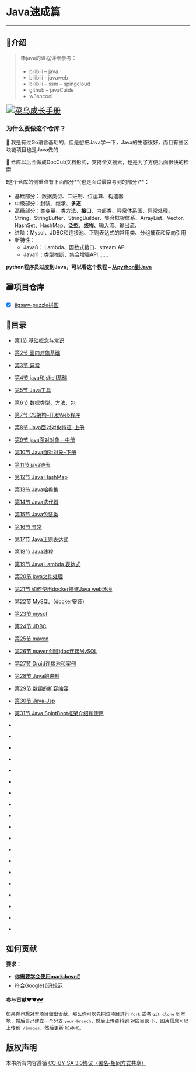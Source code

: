 # Java速成篇

---

## 📑介绍

> 📚java的课程详细参考：
>
> + bilibili – java
> + bilibili - javaweb
> + bilibili – ssm – spingcloud
> + github – javaCuide
> + w3shcool

<a href='https://github.com/3293172751/block_Chain/'><img src="https://github-readme-stats.vercel.app/api/pin?username=3293172751&repo=block_Chain&theme=radical" referrerpolicy="no-referrer" alt="菜鸟成长手册" style="zoom:150%;" ></a>



### 为什么要做这个仓库？

🔖 我是有过Go语言基础的，但是想把Java学一下，Java的生态很好，而且有些区块链项目也是Java做的

🔦 仓库以后会做成DocCub文档形式，支持全文搜索，也是为了方便后面很快的检索



 ❗这个仓库的侧重点有下面部分**(也是面试最常考到的部分)**：

+ 基础部分： 数据类型、二进制、位运算、构造器
+ 中级部分：封装、继承、**多态**
+ 高级部分：类变量、类方法、**接口**、内部类、异常体系图、异常处理、String、StringBuffer、StringBuilder、集合框架体系、ArrayList、Vector、HashSet、HashMap、**泛型**、**线程**、输入流、输出流、
+ 进阶：Mysql、JDBC和连接池、正则表达式的常用类、分组捕获和反向引用
+ 新特性：
  + Java8： Lambda、函数式接口、stream API 
  + Java11：类型推断、集合增强API…….



**python程序员过度到Java，可以看这个教程 – [从python到Java](http://kennethalambert.com/pythontojava/)**

## 🗃️项目仓库

+ [x] [jigsaw-puzzle拼图](https://github.com/3293172751/jigsaw-puzzle)

## 📖目录

  - [第1节 基础概念与常识](markdown/1.md)

  - [第2节 面向对象基础](markdown/2.md)

  - [第3节 异常](markdown/3.md)

  - [第4节 java和jshell基础](markdown/4.md)

  - [第5节 Java工具](markdown/5.md)

  - [第6节 数据类型、方法、包](markdown/6.md)

  - [第7节 CS架构–开发Web程序](markdown/7.md)

  - [第8节 Java面对对象特征–上册](markdown/8.md)

  - [第9节 java面对对象—中册](markdown/9.md)

  - [第10节 Java面对对象–下册](markdown/10.md)

  - [第11节 java链表](markdown/11.md)

  - [第12节 Java HashMap](markdown/12.md)

  - [第13节 Java哈希集](markdown/13.md)

  - [第14节 Java迭代器](markdown/14.md)

  - [第15节 Java包装类](markdown/15.md)

  - [第16节 异常](markdown/16.md)

  - [第17节 Java正则表达式](markdown/17.md)

  - [第18节 Java线程](markdown/18.md)

  - [第19节 Java Lambda 表达式](markdown/19.md)

  - [第20节 java文件处理](markdown/20.md)

  - [第21节 如何使用docker搭建Java web环境](markdown/21.md)

  - [第22节 MySQL（docker安装）](markdown/22.md)

  - [第23节 mysql](markdown/23.md)

  - [第24节 JDBC](markdown/24.md)

  - [第25节 maven](markdown/25.md)

  - [第26节 maven创建jdbc连接MySQL](markdown/26.md)

  - [第27节 Druid连接池和案例](markdown/27.md)

  - [第28节 Java的进制](markdown/28.md)

  - [第29节 数组的扩容缩容](markdown/29.md)

  - [第30节 Java-Jsp](markdown/30.md)

  - [第31节 Java SpintBoot框架介绍和使用](markdown/31.md)

  - [](markdown/32.md)

  - [](markdown/33.md)

  - [](markdown/34.md)

  - [](markdown/35.md)

  - [](markdown/36.md)

  - [](markdown/37.md)

  - [](markdown/38.md)

  - [](markdown/39.md)

  - [](markdown/40.md)

  - [](markdown/41.md)

  - [](markdown/42.md)

  - [](markdown/43.md)

  - [](markdown/44.md)

  - [](markdown/45.md)

  - [](markdown/46.md)

  - [](markdown/47.md)

  - [](markdown/48.md)

  - [](markdown/49.md)

  - [](markdown/50.md)



## 如何贡献

**要求：**

+ [**你需要学会使用markdown🖱️**](https://github.com/3293172751/CS_COURSE/blob/master/markdown/README.md)
+ [符合Google代码规范](https://zh-google-styleguide.readthedocs.io/en/latest/google-cpp-styleguide/)

#### 参与贡献❤️❤️[💕💕](https://github.com/3293172751/CS_COURSE/blob/master/Git/git-contributor.md/)

<font size = 2>如果你也想对本项目做出贡献，那么你可以先把该项目进行 `fork` 或者 `git clone` 到本地，然后自己建立一个分支 `your-branch`，然后上传资料到 对应目录 下，图片信息可以上传到` /images`，然后更新 `README`。 </font>



## 版权声明

本书所有内容遵循 [CC-BY-SA 3.0协议（署名-相同方式共享）](http://zh.wikipedia.org/wiki/Wikipedia:CC-by-sa-3.0协议文本)
